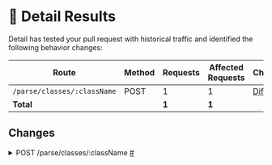 
# 🛫 Detail Results

Detail has tested your pull request with historical traffic and identified the following behavior changes:


| Route | Method | Requests | Affected Requests | Changes
| ----- | ------ | -------- | ----------------- | -------
| `/parse/classes/:className` | POST | 1 | 1 | [Diffs](#user-content-post--parse-classes--classname) |
| **Total** |        | **1** | **1** |




## Changes 

<details><summary>POST /parse/classes/:className <a href="#user-content-post--parse-classes--classname" id="post--parse-classes--classname">#</a></summary>



### Requests:

 - Request [0fa211af61fefed3d082317d00f48963](#user-content-0fa211af61fefed3d082317d00f48963)


  

### Request `0fa211af61fefed3d082317d00f48963` <a href="#user-content-0fa211af61fefed3d082317d00f48963" id="0fa211af61fefed3d082317d00f48963">#</a>

URL: `/parse/classes/GameScore`


<table>
  <tr>
    <th>Library</th>
    <th>Calls</th>
  </tr>

  <tr>
    <td><pre>pg</pre></td>
    <td>

Old: previous code made this pg call. ⬇️

```diff
-  library: "pg"
-  query: "INSERT INTO \"GameScore\" (\"score\",\"playerName\",\"cheatMode\",\"updatedAt\",\"createdAt\",\"objectId\") VALUES (1337,'Sean Plott',false,'2024-06-06T23:32:36.602Z','2024-06-06T23:32:36.602Z','3W67SXxfyI')"
-  params: [
-  ]
```

</td>
  </tr>
  <tr>
    <td>Response</td>
    <td>

```diff
-  status: 201                                                                           
+  status: 400
-  body: "{\"objectId\":\"3W67SXxfyI\",\"createdAt\":\"2024-06-06T23:32:36.602Z\"}"
+  body: "{\"code\":137,\"error\":\"A duplicate value for a field with unique values was provided\"}"
   header: {
-    location: "http://localhost:1337/parse/classes/GameScore/3W67SXxfyI"
     x-powered-by: "Express"
     access-control-allow-methods: "GET,PUT,POST,DELETE,OPTIONS"
     access-control-allow-headers: "X-Parse-Master-Key, X-Parse-REST-API-Key, X-Parse-Javascript-Key, X-Parse-Application-Id, X-Parse-Client-Version, X-Parse-Session-Token, X-Requested-With, X-Parse-Revocable-Session, X-Parse-Request-Id, Content-Type, Pragma, Cache-Control"
     access-control-expose-headers: "X-Parse-Job-Status-Id, X-Parse-Push-Status-Id"
     content-type: "application/json; charset=utf-8"
   }
```

</td>
  </tr></table>



</details>

